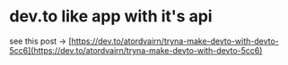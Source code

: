 # dev.to like app with it's api

see this post ->
[https://dev.to/atordvairn/tryna-make-devto-with-devto-5cc6](https://dev.to/atordvairn/tryna-make-devto-with-devto-5cc6)
